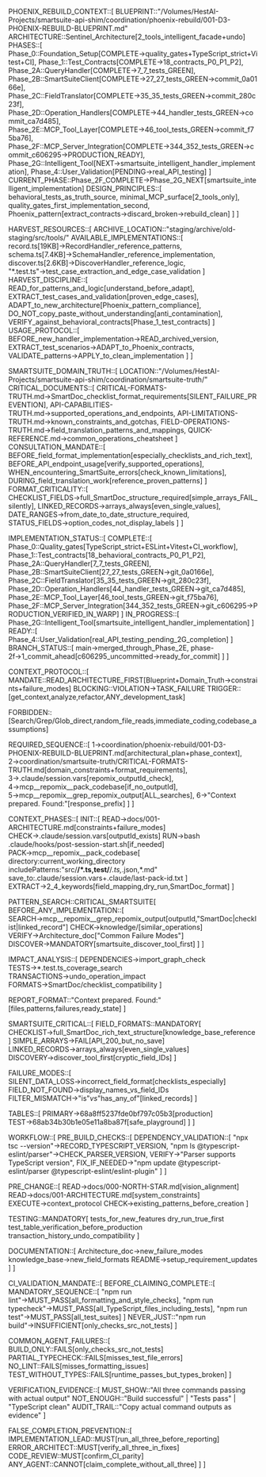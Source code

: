 PHOENIX_REBUILD_CONTEXT::[
  BLUEPRINT::"/Volumes/HestAI-Projects/smartsuite-api-shim/coordination/phoenix-rebuild/001-D3-PHOENIX-REBUILD-BLUEPRINT.md"
  ARCHITECTURE::Sentinel_Architecture[2_tools_intelligent_facade+undo]
  PHASES::[
    Phase_0::Foundation_Setup[COMPLETE→quality_gates+TypeScript_strict+Vitest+CI],
    Phase_1::Test_Contracts[COMPLETE→18_contracts_P0_P1_P2],
    Phase_2A::QueryHandler[COMPLETE→7_7_tests_GREEN],
    Phase_2B::SmartSuiteClient[COMPLETE→27_27_tests_GREEN→commit_0a0166e],
    Phase_2C::FieldTranslator[COMPLETE→35_35_tests_GREEN→commit_280c23f],
    Phase_2D::Operation_Handlers[COMPLETE→44_handler_tests_GREEN→commit_ca7d485],
    Phase_2E::MCP_Tool_Layer[COMPLETE→46_tool_tests_GREEN→commit_f75ba76],
    Phase_2F::MCP_Server_Integration[COMPLETE→344_352_tests_GREEN→commit_c606295→PRODUCTION_READY],
    Phase_2G::Intelligent_Tool[NEXT→smartsuite_intelligent_handler_implementation],
    Phase_4::User_Validation[PENDING→real_API_testing]
  ]
  CURRENT_PHASE::Phase_2F_COMPLETE→Phase_2G_NEXT[smartsuite_intelligent_implementation]
  DESIGN_PRINCIPLES::[
    behavioral_tests_as_truth_source,
    minimal_MCP_surface[2_tools_only],
    quality_gates_first_implementation_second,
    Phoenix_pattern[extract_contracts→discard_broken→rebuild_clean]
  ]
]

HARVEST_RESOURCES::[
  ARCHIVE_LOCATION::"staging/archive/old-staging/src/tools/"
  AVAILABLE_IMPLEMENTATIONS::[
    record.ts[19KB]→RecordHandler_reference_patterns,
    schema.ts[7.4KB]→SchemaHandler_reference_implementation,
    discover.ts[2.6KB]→DiscoverHandler_reference_logic,
    "*.test.ts"→test_case_extraction_and_edge_case_validation
  ]
  HARVEST_DISCIPLINE::[
    READ_for_patterns_and_logic[understand_before_adapt],
    EXTRACT_test_cases_and_validation[proven_edge_cases],
    ADAPT_to_new_architecture[Phoenix_pattern_compliance],
    DO_NOT_copy_paste_without_understanding[anti_contamination],
    VERIFY_against_behavioral_contracts[Phase_1_test_contracts]
  ]
  USAGE_PROTOCOL::[
    BEFORE_new_handler_implementation→READ_archived_version,
    EXTRACT_test_scenarios→ADAPT_to_Phoenix_contracts,
    VALIDATE_patterns→APPLY_to_clean_implementation
  ]
]

SMARTSUITE_DOMAIN_TRUTH::[
  LOCATION::"/Volumes/HestAI-Projects/smartsuite-api-shim/coordination/smartsuite-truth/"
  CRITICAL_DOCUMENTS::[
    CRITICAL-FORMATS-TRUTH.md→SmartDoc_checklist_format_requirements[SILENT_FAILURE_PREVENTION],
    API-CAPABILITIES-TRUTH.md→supported_operations_and_endpoints,
    API-LIMITATIONS-TRUTH.md→known_constraints_and_gotchas,
    FIELD-OPERATIONS-TRUTH.md→field_translation_patterns_and_mappings,
    QUICK-REFERENCE.md→common_operations_cheatsheet
  ]
  CONSULTATION_MANDATE::[
    BEFORE_field_format_implementation[especially_checklists_and_rich_text],
    BEFORE_API_endpoint_usage[verify_supported_operations],
    WHEN_encountering_SmartSuite_errors[check_known_limitations],
    DURING_field_translation_work[reference_proven_patterns]
  ]
  FORMAT_CRITICALITY::[
    CHECKLIST_FIELDS→full_SmartDoc_structure_required[simple_arrays_FAIL_silently],
    LINKED_RECORDS→arrays_always[even_single_values],
    DATE_RANGES→from_date_to_date_structure_required,
    STATUS_FIELDS→option_codes_not_display_labels
  ]
]

IMPLEMENTATION_STATUS::[
  COMPLETE::[
    Phase_0::Quality_gates[TypeScript_strict+ESLint+Vitest+CI_workflow],
    Phase_1::Test_contracts[18_behavioral_contracts_P0_P1_P2],
    Phase_2A::QueryHandler[7_7_tests_GREEN],
    Phase_2B::SmartSuiteClient[27_27_tests_GREEN→git_0a0166e],
    Phase_2C::FieldTranslator[35_35_tests_GREEN→git_280c23f],
    Phase_2D::Operation_Handlers[44_handler_tests_GREEN→git_ca7d485],
    Phase_2E::MCP_Tool_Layer[46_tool_tests_GREEN→git_f75ba76],
    Phase_2F::MCP_Server_Integration[344_352_tests_GREEN→git_c606295→PRODUCTION_VERIFIED_IN_WARP]
  ]
  IN_PROGRESS::[
    Phase_2G::Intelligent_Tool[smartsuite_intelligent_handler_implementation]
  ]
  READY::[
    Phase_4::User_Validation[real_API_testing_pending_2G_completion]
  ]
  BRANCH_STATUS::[
    main→merged_through_Phase_2E,
    phase-2f→1_commit_ahead[c606295_uncommitted→ready_for_commit]
  ]
]

CONTEXT_PROTOCOL::[
  MANDATE::READ_ARCHITECTURE_FIRST[Blueprint+Domain_Truth→constraints+failure_modes]
  BLOCKING::VIOLATION→TASK_FAILURE
  TRIGGER::[get_context,analyze,refactor,ANY_development_task]

  FORBIDDEN::[Search/Grep/Glob_direct,random_file_reads,immediate_coding,codebase_assumptions]

  REQUIRED_SEQUENCE::[
    1→coordination/phoenix-rebuild/001-D3-PHOENIX-REBUILD-BLUEPRINT.md[architectural_plan+phase_context],
    2→coordination/smartsuite-truth/CRITICAL-FORMATS-TRUTH.md[domain_constraints+format_requirements],
    3→.claude/session.vars[repomix_outputId_check],
    4→mcp__repomix__pack_codebase[if_no_outputId],
    5→mcp__repomix__grep_repomix_output[ALL_searches],
    6→"Context prepared. Found:"[response_prefix]
  ]
]

CONTEXT_PHASES::[
  INIT::[
    READ→docs/001-ARCHITECTURE.md[constraints+failure_modes]
    CHECK→.claude/session.vars[outputId_exists]
    RUN→bash .claude/hooks/post-session-start.sh[if_needed]
    PACK→mcp__repomix__pack_codebase[
      directory:current_working_directory
      includePatterns:"src/**/*.ts,test/**/*.ts,*.json,*.md"
      save_to:.claude/session.vars+.claude/last-pack-id.txt
    ]
    EXTRACT→2_4_keywords[field_mapping,dry_run,SmartDoc_format]
  ]

  PATTERN_SEARCH::CRITICAL_SMARTSUITE[
    BEFORE_ANY_IMPLEMENTATION::[
      SEARCH→mcp__repomix__grep_repomix_output[outputId,"SmartDoc|checklist|linked_record"]
      CHECK→knowledge/[similar_operations]
      VERIFY→Architecture_doc["Common Failure Modes"]
      DISCOVER→MANDATORY[smartsuite_discover_tool_first]
    ]
  ]

  IMPACT_ANALYSIS::[
    DEPENDENCIES→import_graph_check
    TESTS→*.test.ts_coverage_search
    TRANSACTIONS→undo_operation_impact
    FORMATS→SmartDoc/checklist_compatibility
  ]

  REPORT_FORMAT::"Context prepared. Found:"[files,patterns,failures,ready_state]
]

SMARTSUITE_CRITICAL::[
  FIELD_FORMATS::MANDATORY[
    CHECKLIST→full_SmartDoc_rich_text_structure[knowledge_base_reference]
    SIMPLE_ARRAYS→FAIL[API_200_but_no_save]
    LINKED_RECORDS→arrays_always[even_single_values]
    DISCOVERY→discover_tool_first[cryptic_field_IDs]
  ]

  FAILURE_MODES::[
    SILENT_DATA_LOSS→incorrect_field_format[checklists_especially]
    FIELD_NOT_FOUND→display_names_vs_field_IDs
    FILTER_MISMATCH→"is"_vs_"has_any_of"[linked_records]
  ]

  TABLES::[
    PRIMARY→68a8ff5237fde0bf797c05b3[production]
    TEST→68ab34b30b1e05e11a8ba87f[safe_playground]
  ]
]

WORKFLOW::[
  PRE_BUILD_CHECKS::[
    DEPENDENCY_VALIDATION::[
      "npx tsc --version"→RECORD_TYPESCRIPT_VERSION,
      "npm ls @typescript-eslint/parser"→CHECK_PARSER_VERSION,
      VERIFY→"Parser supports TypeScript version",
      FIX_IF_NEEDED→"npm update @typescript-eslint/parser @typescript-eslint/eslint-plugin"
    ]
  ]

  PRE_CHANGE::[
    READ→docs/000-NORTH-STAR.md[vision_alignment]
    READ→docs/001-ARCHITECTURE.md[system_constraints]
    EXECUTE→context_protocol
    CHECK→existing_patterns_before_creation
  ]

  TESTING::MANDATORY[
    tests_for_new_features
    dry_run_true_first
    test_table_verification_before_production
    transaction_history_undo_compatibility
  ]

  DOCUMENTATION::[
    Architecture_doc→new_failure_modes
    knowledge_base→new_field_formats
    README→setup_requirement_updates
  ]
]

CI_VALIDATION_MANDATE::[
  BEFORE_CLAIMING_COMPLETE::[
    MANDATORY_SEQUENCE::[
      "npm run lint"→MUST_PASS[all_formatting_and_style_checks],
      "npm run typecheck"→MUST_PASS[all_TypeScript_files_including_tests],
      "npm run test"→MUST_PASS[all_test_suites]
    ]
    NEVER_JUST::"npm run build"→INSUFFICIENT[only_checks_src_not_tests]
  ]

  COMMON_AGENT_FAILURES::[
    BUILD_ONLY::FAILS[only_checks_src_not_tests]
    PARTIAL_TYPECHECK::FAILS[misses_test_file_errors]
    NO_LINT::FAILS[misses_formatting_issues]
    TEST_WITHOUT_TYPES::FAILS[runtime_passes_but_types_broken]
  ]

  VERIFICATION_EVIDENCE::[
    MUST_SHOW::"All three commands passing with actual output"
    NOT_ENOUGH::"Build successful" | "Tests pass" | "TypeScript clean"
    AUDIT_TRAIL::"Copy actual command outputs as evidence"
  ]

  FALSE_COMPLETION_PREVENTION::[
    IMPLEMENTATION_LEAD::MUST[run_all_three_before_reporting]
    ERROR_ARCHITECT::MUST[verify_all_three_in_fixes]
    CODE_REVIEW::MUST[confirm_CI_parity]
    ANY_AGENT::CANNOT[claim_complete_without_all_three]
  ]
]